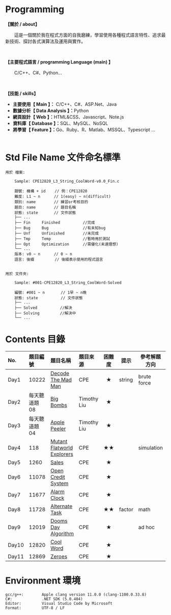 # Programming
<!-- <div align="left">
<font color='#FF0000' size='3'>*說明：轉發或用於其他用途前請先參考"License.rm"的版權聲明細則。</font>
</div> -->

**【關於 / about】**
<p>&emsp;&emsp;這是一個關於我在程式方面的自我磨練，學習使用各種程式語言特性、追求最新技術、探討各式演算法及運用與實作。</p>
&emsp;

**【主要程式語言 / programming Language (main) 】**
<p>&emsp;&emsp;C/C++、C#、Python...</p>
&emsp;

**【技能 / skills】** </br>
* <b>主要使用【 Main 】：</b> C/C++、C#、ASP.Net、Java </br>
* <b>數據分析【 Data Analysis 】：</b>Python </br>
* <b>網頁設計【 Web 】：</b>HTML&CSS、Javascript、Note.js </br>
* <b>資料庫【 Database 】：</b>SQL、MySQL、NoSQL </br>
* <b>將學習【 Feature 】：</b>Go、Ruby、R、Matlab、MSSQL、Typescript ... </br>
&emsp;


# Std File Name 文件命名標準

```
用於 檔案:

    Sample: CPE12820_L3_String_CoolWord-v0.0_Fin.c

    題號: 機構 + id    // 例：CPE12820
    難度: L1 ~ n      // 1(easy) ~ n(difficult)
    類別: name        // 練習or考核目的
    題目: name        // 題目名稱
    狀態: state       // 文件狀態
    ├── ...
    ├── Fin     Finished          //完成
    ├── Bug     Bug               //有未知bug
    ├── Unf     Unfinished        //未完成
    ├── Tmp     Temp              //暫時用於測試
    ├── Opt     Optimization      //需優化(未達理想)
    └── ...
    版本: v0 ~ n      // 0 ~ n
    語言: 後綴         // 後綴表示使用的程式語言
    
    
用於 文件夾:

    Sample: #001-CPE12820_L3_String_CoolWord-Solved

    編號: #001 ~ n       // 1早 ~ n晚
    狀態: state          // 文件狀態
    ├── ...
    ├── Solved          //解決
    ├── Solving         //解決中
    └── ...
```


# Contents 目錄

|No.   |題目編號      |題目名稱                                                                                       |題目來源       |困難度  |提示     |參考解題方向   |狀態      |
|:-----|:------------|:---------------------------------------------------------------------------------------------|:-------------|:-----:|--------|-------------|:--------|
|Day1  |10222        |[Decode The Mad Man](Exercise/CPE/Day1-CPE10222_L1_DecodeTheMadMan-Solved/)                   |CPE           |★     |string  |brute force  |Solved   |
|Day2  |每天聽道題 08  |[Big Bombs](Exercise/Timothy_Liu/Day2-TLDE08_BigBombs-Solved/)                                |Timothy Liu   |★     |        |             |Solved   |
|Day3  |每天聽道題 04  |[Apple Peeler](Exercise/Timothy_Liu/Day3-TLDE04_ApplePeeler-Solved/)                          |Timothy Liu   |★     |        |             |Solved   |
|Day4  |118          |[Mutant Flatworld Explorers](Exercise/CPE/Day4-CPE118_L2_MutantFlatworldExplorers-Solved/)    |CPE           |★★   |        |simulation   |Solved   |
|Day5  |1260         |[Sales](Exercise/CPE/Day5-CPE1260_L1_Sales-Solved/)                                           |CPE           |★     |        |             |Solved   |
|Day6  |11078        |[Open Credit System](Exercise/CPE/Day6-CPE11078_L1_OpenCreditSystem-Solved/)                  |CPE           |★     |        |             |Solved   |
|Day7  |11677        |[Alarm Clock](Exercise/CPE/Day7-CPE11677_L1_AlarmClock-Solved/)                               |CPE           |★     |        |             |Solved   |
|Day8  |11728        |[Alternate Task](Exercise/CPE/Day8-CPE11728_L2_AlternateTask-Bug/)                            |CPE           |★★   |factor  |math         |Bug      |
|Day9  |12019        |[Dooms Day Algorithm](Exercise/CPE/Day9-CPE12019_L1_DoomsDayAlgorithm-Solved/)                |CPE           |★     |        |ad hoc       |Solved   |
|Day10 |12820        |[Cool Word](Exercise/CPE/Day10-CPE12820_L1_CoolWord-Bug/)                                     |CPE           |★     |        |             |Bug      |
|Day11 |12869        |[Zeroes](Exercise/CPE/Day11-CPE12869_L1_Zeroes-Task/)                                         |CPE           |★     |        |             |Task     |
# Environment 環境

```
gcc/g++:        Apple clang version 11.0.0 (clang-1100.0.33.8)
C#:             .NET SDK (5.0.404)
Editor:         Visual Studio Code by Microsoft
Format:         UTF-8 / LF
```